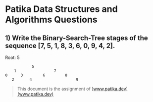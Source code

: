 # Patika Data Structures and Algorithms Questions

## 1) Write the Binary-Search-Tree stages of the sequence [7, 5, 1, 8, 3, 6, 0, 9, 4, 2].

Root: 5

                5
        1                 7
    0      3         6         8  
       2       4                    9      


> This document is the assignment of [www.patika.dev](www.patika.dev)